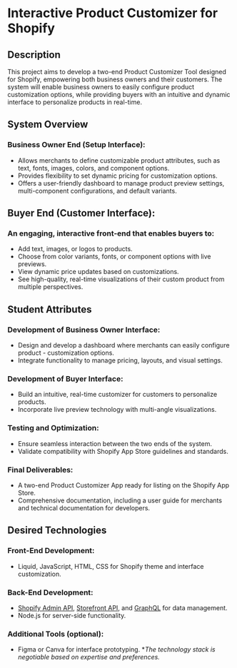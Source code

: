 # Interactive Product Customizer for Shopify

## Description

This project aims to develop a two-end Product Customizer Tool designed for Shopify, empowering both business owners and their customers. The system will enable business owners to easily configure product customization options, while providing buyers with an intuitive and dynamic interface to personalize products in real-time. 

##  System Overview
### Business Owner End (Setup Interface):
- Allows merchants to define customizable product attributes, such as text, fonts, images, colors, and component options. 
- Provides flexibility to set dynamic pricing for customization options. 
- Offers a user-friendly dashboard to manage product preview settings, multi-component configurations, and default variants. 



## Buyer End (Customer Interface):
### An engaging, interactive front-end that enables buyers to: 
- Add text, images, or logos to products. 
- Choose from color variants, fonts, or component options with live previews. 
- View dynamic price updates based on customizations.
- See high-quality, real-time visualizations of their custom product from multiple perspectives.



## Student Attributes
### Development of Business Owner Interface: 
- Design and develop a dashboard where merchants can easily configure product - customization options. 
- Integrate functionality to manage pricing, layouts, and visual settings. 

### Development of Buyer Interface: 
- Build an intuitive, real-time customizer for customers to personalize products. 
- Incorporate live preview technology with multi-angle visualizations. 

### Testing and Optimization: 
- Ensure seamless interaction between the two ends of the system. 
- Validate compatibility with Shopify App Store guidelines and standards. 

### Final Deliverables: 
- A two-end Product Customizer App ready for listing on the Shopify App Store. 
- Comprehensive documentation, including a user guide for merchants and technical documentation for developers.



## Desired Technologies
### Front-End Development: 
- Liquid, JavaScript, HTML, CSS for Shopify theme and interface customization. 

### Back-End Development: 
- [Shopify Admin API](https://github.com/Shopify/shopify-app-js/tree/main/packages/apps/shopify-api), [Storefront API](https://shopify.dev/docs/api/storefront), and [GraphQL](https://shopify.dev/docs/api/admin-graphql) for data management. 
- Node.js for server-side functionality. 
### Additional Tools (optional): 
- Figma or Canva for interface prototyping. **The technology stack is negotiable based on expertise and preferences.*
